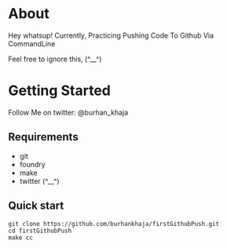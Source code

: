 



# About
Hey whatsup!
Currently, Practicing Pushing Code To Github Via CommandLine
                           
                           
                           
                           
Feel free to ignore this, (^__^)

# Getting Started
  
Follow Me on twitter: 
@burhan_khaja

## Requirements
  - git
  - foundry
  - make
  - twitter (^__^)
  
## Quick start
```
git clone https://github.com/burhankhaja/firstGithubPush.git
cd firstGithubPush
make cc
```
                    
